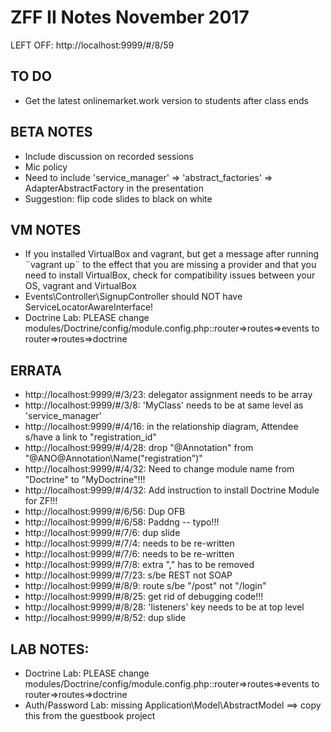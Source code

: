 # ZFF II Notes November 2017

LEFT OFF: http://localhost:9999/#/8/59

## TO DO
* Get the latest onlinemarket.work version to students after class ends

## BETA NOTES
* Include discussion on recorded sessions
* Mic policy
* Need to include 'service_manager' => 'abstract_factories' => AdapterAbstractFactory in the presentation
* Suggestion: flip code slides to black on white

## VM NOTES
* If you installed VirtualBox and vagrant, but get a message after running ¨vagrant up¨
  to the effect that you are missing a provider and that you need to install VirtualBox,
  check for compatibility issues between your OS, vagrant and VirtualBox
* Events\Controller\SignupController should NOT have ServiceLocatorAwareInterface!
* Doctrine Lab: PLEASE change modules/Doctrine/config/module.config.php::router=>routes=>events to router=>routes=>doctrine

## ERRATA
* http://localhost:9999/#/3/23: delegator assignment needs to be array
* http://localhost:9999/#/3/8: 'MyClass' needs to be at same level as 'service_manager'
* http://localhost:9999/#/4/16: in the relationship diagram, Attendee s/have a link to "registration_id"
* http://localhost:9999/#/4/28: drop "@Annotation" from "@ANO\@Annotation\Name("registration")"
* http://localhost:9999/#/4/32: Need to change module name from "Doctrine" to "MyDoctrine"!!!
* http://localhost:9999/#/4/32: Add instruction to install Doctrine Module for ZF!!!
* http://localhost:9999/#/6/56: Dup OFB
* http://localhost:9999/#/6/58: Paddng -- typo!!!
* http://localhost:9999/#/7/6: dup slide
* http://localhost:9999/#/7/4: needs to be re-written
* http://localhost:9999/#/7/6: needs to be re-written
* http://localhost:9999/#/7/8: extra "," has to be removed
* http://localhost:9999/#/7/23: s/be REST not SOAP
* http://localhost:9999/#/8/9: route s/be "/post" not "/login"
* http://localhost:9999/#/8/25: get rid of debugging code!!!
* http://localhost:9999/#/8/28: 'listeners' key needs to be at top level
* http://localhost:9999/#/8/52: dup slide

## LAB NOTES:
* Doctrine Lab: PLEASE change modules/Doctrine/config/module.config.php::router=>routes=>events to router=>routes=>doctrine
* Auth/Password Lab: missing Application\Model\AbstractModel ==> copy this from the guestbook project
